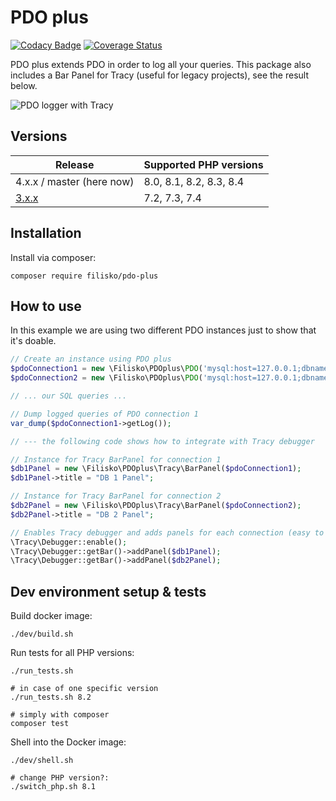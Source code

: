 # PDO plus

[![Codacy Badge](https://app.codacy.com/project/badge/Grade/5216e5b457684f5bb43d727bceb3cc58)](https://www.codacy.com/gh/filisko/pdo-plus/dashboard?utm_source=github.com&amp;utm_medium=referral&amp;utm_content=filisko/pdo-plus&amp;utm_campaign=Badge_Grade) [![Coverage Status](https://coveralls.io/repos/github/filisko/pdo-plus/badge.svg?branch=github-actions)](https://coveralls.io/github/filisko/pdo-plus?branch=github-actions)

PDO plus extends PDO in order to log all your queries. This package also includes a Bar Panel for Tracy (useful for legacy projects), see the result below.

![PDO logger with Tracy](https://i.snag.gy/AbESVC.jpg "PDO logger with Tracy")

## Versions

| Release | Supported PHP versions  |
| --- |-------------------------|
| 4.x.x / master (here now) | 8.0, 8.1, 8.2, 8.3, 8.4 |
| [3.x.x](https://github.com/filisko/pdo-plus/tree/3.x.x) | 7.2, 7.3, 7.4           |


## Installation

Install via composer:

```shell
composer require filisko/pdo-plus
```

## How to use

In this example we are using two different PDO instances just to show that it's doable.

```php
// Create an instance using PDO plus
$pdoConnection1 = new \Filisko\PDOplus\PDO('mysql:host=127.0.0.1;dbname=my_db', 'my_user', 'my_pass');
$pdoConnection2 = new \Filisko\PDOplus\PDO('mysql:host=127.0.0.1;dbname=my_other_db', 'my_user', 'my_pass');

// ... our SQL queries ...

// Dump logged queries of PDO connection 1
var_dump($pdoConnection1->getLog());

// --- the following code shows how to integrate with Tracy debugger

// Instance for Tracy BarPanel for connection 1
$db1Panel = new \Filisko\PDOplus\Tracy\BarPanel($pdoConnection1);
$db1Panel->title = "DB 1 Panel";

// Instance for Tracy BarPanel for connection 2
$db2Panel = new \Filisko\PDOplus\Tracy\BarPanel($pdoConnection2);
$db2Panel->title = "DB 2 Panel";

// Enables Tracy debugger and adds panels for each connection (easy to integrate with legacy apps!)
\Tracy\Debugger::enable();
\Tracy\Debugger::getBar()->addPanel($db1Panel);
\Tracy\Debugger::getBar()->addPanel($db2Panel);
```

## Dev environment setup & tests

Build docker image:

```shell
./dev/build.sh
```

Run tests for all PHP versions:

```shell
./run_tests.sh

# in case of one specific version
./run_tests.sh 8.2

# simply with composer
composer test
```

Shell into the Docker image:
```shell
./dev/shell.sh

# change PHP version?:
./switch_php.sh 8.1
```
